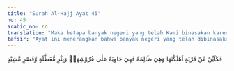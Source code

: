 ```yaml
---
title: "Surah Al-Hajj Ayat 45"
no: 45
arabic_no: ٤٥
translation: "Maka betapa banyak negeri yang telah Kami binasakan karena (penduduk)nya dalam keadaan zalim, sehingga runtuh bangunan-bangunannya dan (betapa banyak pula) sumur yang telah ditinggalkan dan istana yang tinggi (ti-dak ada penghuninya)."
tafsir: "Ayat ini menerangkan bahwa banyak negeri yang telah dibinasakan Allah, karena penduduknya menyekutukan Allah, membuat kerusakan di muka bumi dan berlaku zalim. Banyak negeri yang dihancur luluhkan, atap-atap rumahnya roboh, kemudian ditimpa oleh reruntuhan dindingdindingnya. Banyak sumur-sumur yang tidak dipergunakan lagi oleh pemiliknya disebabkan para pemiliknya telah meninggal atau musnah bersamasama dengan musnahnya negeri-negeri itu, karena kedurhakaan mereka kepada Allah. Demikian pula banyak istana-istana dan mahligai-mahligai menjulang tinggi yang telah kosong, tidak berpenghuni lagi, karena penghuni-penghuninya yang angkuh dan sewenang-wenang itu telah musnah. Semuanya itu bagi mereka merupakan imbalan dari kedurhakaan dan keganasan mereka dan menjadi pelajaran yang berharga, bagi manusia yang datang kemudian, yang ingin memperoleh kebahagian di dunia dan di akhirat."
---
```

فَكَاَيِّنْ مِّنْ قَرْيَةٍ اَهْلَكْنٰهَا وَهِيَ ظَالِمَةٌ فَهِيَ خَاوِيَةٌ عَلٰى عُرُوْشِهَاۖ وَبِئْرٍ مُّعَطَّلَةٍ وَّقَصْرٍ مَّشِيْدٍ 